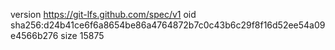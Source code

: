 version https://git-lfs.github.com/spec/v1
oid sha256:d24b41ce6f6a8654be86a4764872b7c0c43b6c29f8f16d52ee54a09e4566b276
size 15875
